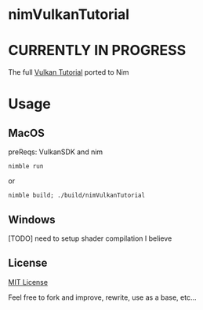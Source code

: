 # nimVulkanTutorial
# CURRENTLY IN PROGRESS
The full [Vulkan Tutorial](https://vulkan-tutorial.com/) ported to Nim
# Usage
## MacOS

preReqs: VulkanSDK and nim

```
nimble run
```
or
```
nimble build; ./build/nimVulkanTutorial
```
## Windows

[TODO] need to setup shader compilation I believe

## License

[MIT License](https://github.com/DanielBelmes/nimVulkanTutorial/blob/main/LICENSE)

Feel free to fork and improve, rewrite, use as a base, etc...
